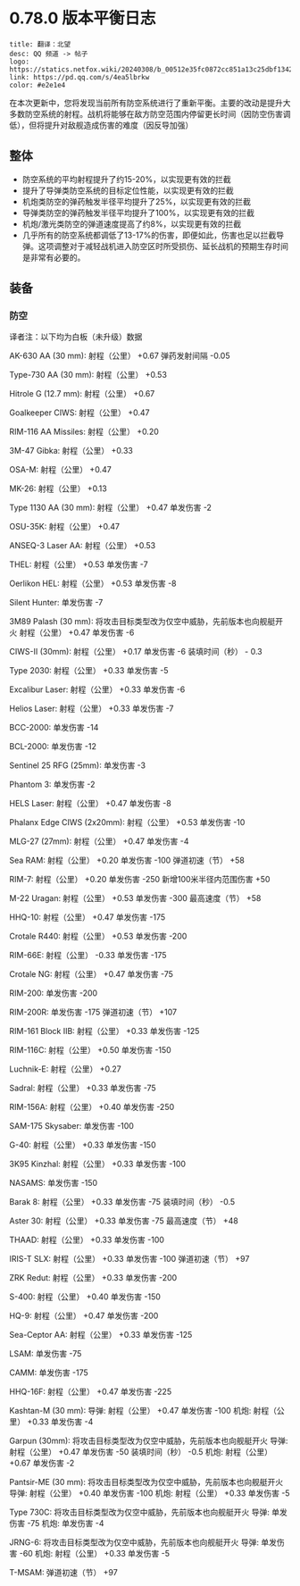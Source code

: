 # 0.78.0 版本平衡日志

```component VPCard
title: 翻译：北望
desc: QQ 频道 -> 帖子
logo: https://statics.netfox.wiki/20240308/b_00512e35fc0872cc851a13c25dbf1342.5tqrrzhd7k.webp
link: https://pd.qq.com/s/4ea5lbrkw
color: #e2e1e4
```

在本次更新中，您将发现当前所有防空系统进行了重新平衡。主要的改动是提升大多数防空系统的射程。战机将能够在敌方防空范围内停留更长时间（因防空伤害调低），但将提升对敌舰造成伤害的难度（因反导加强）
 
## 整体 
 
- 防空系统的平均射程提升了约15-20%，以实现更有效的拦截 
- 提升了导弹类防空系统的目标定位性能，以实现更有效的拦截 
- 机炮类防空的弹药触发半径平均提升了25%，以实现更有效的拦截 
- 导弹类防空的弹药触发半径平均提升了100%，以实现更有效的拦截 
- 机炮/激光类防空的弹道速度提高了约8%，以实现更有效的拦截 
- 几乎所有的防空系统都调低了13-17%的伤害，即便如此，伤害也足以拦截导弹。这项调整对于减轻战机进入防空区时所受损伤、延长战机的预期生存时间是非常有必要的。 
 
## 装备

### 防空 

译者注：以下均为白板（未升级）数据 
 
AK-630 AA (30 mm): 
射程（公里） +0.67 
弹药发射间隔 -0.05 
 
Type-730 AA (30 mm): 
射程（公里） +0.53 
 
Hitrole G (12.7 mm): 
射程（公里） +0.67 
 
Goalkeeper CIWS: 
射程（公里） +0.47 
 
RIM-116 AA Missiles: 
射程（公里） +0.20 
 
3M-47 Gibka: 
射程（公里） +0.33 
 
OSA-M: 
射程（公里） +0.47 
 
MK-26: 
射程（公里） +0.13 
 
Type 1130 AA (30 mm): 
射程（公里） +0.47 
单发伤害 -2 
 
OSU-35K: 
射程（公里） +0.47 
 
ANSEQ-3 Laser AA: 
射程（公里） +0.53 
 
THEL: 
射程（公里） +0.53 
单发伤害 -7 
 
Oerlikon HEL: 
射程（公里） +0.53 
单发伤害 -8 
 
Silent Hunter: 
单发伤害 -7 
 
3М89 Palash (30 mm): 
将攻击目标类型改为仅空中威胁，先前版本也向舰艇开火 
射程（公里） +0.47 
单发伤害 -6 
 
CIWS-II (30mm): 
射程（公里） +0.17 
单发伤害 -6 
装填时间（秒） - 0.3 
 
Type 2030: 
射程（公里） +0.33 
单发伤害 -5 
 
Excalibur Laser: 
射程（公里） +0.33 
单发伤害 -6 
 
Helios Laser: 
射程（公里） +0.33 
单发伤害 -7 
 
BCC-2000: 
单发伤害 -14 
 
BCL-2000: 
单发伤害 -12 
 
Sentinel 25 RFG (25mm): 
单发伤害 -3 
 
Phantom 3: 
单发伤害 -2 
 
HELS Laser: 
射程（公里） +0.47 
单发伤害 -8 
 
Phalanx Edge CIWS (2x20mm): 
射程（公里） +0.53 
单发伤害 -10 
 
MLG-27 (27mm): 
射程（公里） +0.47 
单发伤害 -4 
 
Sea RAM: 
射程（公里） +0.20 
单发伤害 -100 
弹道初速（节） +58 
 
RIM-7: 
射程（公里） +0.20 
单发伤害 -250 
新增100米半径内范围伤害 +50 
 
M-22 Uragan: 
射程（公里） +0.53 
单发伤害 -300 
最高速度（节） +58 
 
HHQ-10: 
射程（公里） +0.47 
单发伤害 -175 
 
Crotale R440: 
射程（公里） +0.53 
单发伤害 -200 
 
RIM-66E: 
射程（公里） -0.33 
单发伤害 -175 
 
Crotale NG: 
射程（公里） +0.47 
单发伤害 -75 
 
RIM-200: 
单发伤害 -200 
 
RIM-200R: 
单发伤害 -175 
弹道初速（节） +107 
 
RIM-161 Block IIB: 
射程（公里） +0.33 
单发伤害 -125 
 
RIM-116C: 
射程（公里） +0.50 
单发伤害 -150 
 
Luchnik-E: 
射程（公里） +0.27 
 
Sadral: 
射程（公里） +0.33 
单发伤害 -75 
 
RIM-156A: 
射程（公里） +0.40 
单发伤害 -250 
 
SAM-175 Skysaber: 
单发伤害 -100 
 
G-40: 
射程（公里） +0.33 
单发伤害 -150 
 
3K95 Kinzhal: 
射程（公里） +0.33 
单发伤害 -100 
 
NASAMS: 
单发伤害 -150 
 
Barak 8: 
射程（公里） +0.33 
单发伤害 -75 
装填时间（秒） -0.5 
 
Aster 30: 
射程（公里） +0.33 
单发伤害 -75 
最高速度（节） +48 
 
THAAD: 
射程（公里） +0.33 
单发伤害 -100 
 
IRIS-T SLX: 
射程（公里） +0.33 
单发伤害 -100 
弹道初速（节） +97 
 
ZRK Redut: 
射程（公里） +0.33 
单发伤害 -200 
 
S-400: 
射程（公里） +0.40 
单发伤害 -150 
 
HQ-9: 
射程（公里） +0.47 
单发伤害 -200 
 
Sea-Ceptor AA: 
射程（公里） +0.33 
单发伤害 -125 
 
LSAM: 
单发伤害 -75 
 
CAMM: 
单发伤害 -175 
 
HHQ-16F: 
射程（公里） +0.47 
单发伤害 -225 
 
Kashtan-M (30 mm): 
导弹: 
射程（公里） +0.47 
单发伤害 -100 
机炮: 
射程（公里） +0.33 
单发伤害 -4 
 
Garpun (30mm): 
将攻击目标类型改为仅空中威胁，先前版本也向舰艇开火 
导弹: 
射程（公里） +0.47 
单发伤害 -50 
装填时间（秒） -0.5 
机炮: 
射程（公里） +0.67 
单发伤害 -2 
 
Pantsir-MЕ (30 mm): 
将攻击目标类型改为仅空中威胁，先前版本也向舰艇开火 
导弹: 
射程（公里） +0.40 
单发伤害 -100 
机炮: 
射程（公里） +0.33 
单发伤害 -5 
 
Type 730C: 
将攻击目标类型改为仅空中威胁，先前版本也向舰艇开火 
导弹: 
单发伤害 -75 
机炮: 
单发伤害 -4 
 
JRNG-6: 
将攻击目标类型改为仅空中威胁，先前版本也向舰艇开火 
导弹: 
单发伤害 -60 
机炮: 
射程（公里） +0.33 
单发伤害 -5 
 
T-MSAM: 
弹道初速（节） +97 